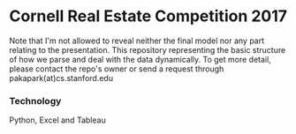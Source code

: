 # Cornell Real Estate Competition 2017

Note that I'm not allowed to reveal neither the final model nor any part relating to the presentation. This repository representing the basic structure of how we parse and deal with the data dynamically. To get more detail, please contact the repo's owner or send a request through pakapark(at)cs.stanford.edu

### Technology

Python, Excel and Tableau

